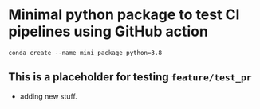 # Minimal python package to test CI pipelines using GitHub action


```
conda create --name mini_package python=3.8

```

## This is a placeholder for testing `feature/test_pr`

* adding new stuff.
